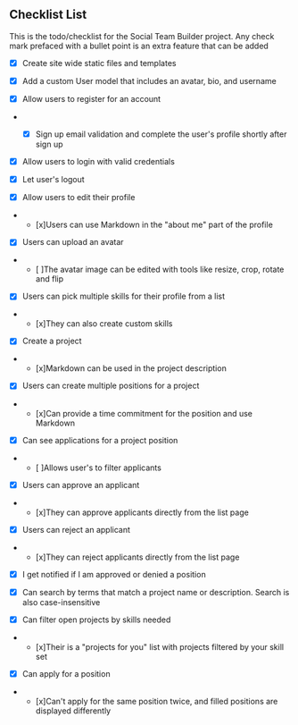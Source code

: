 ## Checklist List

This is the todo/checklist for the Social Team Builder project. Any check mark
prefaced with a bullet point is an extra feature that can be added

- [x] Create site wide static files and templates

- [x] Add a custom User model that includes an avatar, bio, and username

- [x] Allow users to register for an account
* - [x] Sign up email validation and complete the user's profile shortly
after sign up


- [x] Allow users to login with valid credentials

- [x] Let user's logout

- [x] Allow users to edit their profile
* - [x]Users can use Markdown in the "about me" part of the profile


- [x] Users can upload an avatar
* - [ ]The avatar image can be edited with tools like resize, crop, rotate and flip


- [x] Users can pick multiple skills for their profile from a list
* - [x]They can also create custom skills


- [x] Create a project
* - [x]Markdown can be used in the project description


- [x] Users can create multiple positions for a project
* - [x]Can provide a time commitment for the position and use Markdown


- [x] Can see applications for a project position
* - [ ]Allows user's to filter applicants


- [x] Users can approve an applicant
* - [x]They can approve applicants directly from the list page


- [x] Users can reject an applicant
* - [x]They can reject applicants directly from the list page


- [x] I get notified if I am approved or denied a position

- [x] Can search by terms that match a project name or description. Search is also case-insensitive

- [x] Can filter open projects by skills needed
* - [x]Their is a "projects for you" list with projects filtered by your skill set


- [x] Can apply for a position
* - [x]Can't apply for the same position twice, and filled positions are
displayed differently